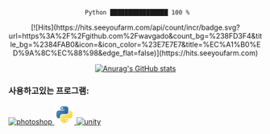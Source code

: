  	
  </div>
  
   <div align=center>
 
 ```
  Python ████████████████ 100 %
 ```
 
   </div>
   
  </div>
  
   <div align=center>   
   
 <div align=center>
[![Hits](https://hits.seeyoufarm.com/api/count/incr/badge.svg?url=https%3A%2F%2Fgithub.com%2Fwavgado&count_bg=%238FD3F4&title_bg=%2384FAB0&icon=&icon_color=%23E7E7E7&title=%EC%A1%B0%ED%9A%8C%EC%88%98&edge_flat=false)](https://hits.seeyoufarm.com)
	
  </div>
  
   <div align=center>
	
[![Anurag's GitHub stats](https://github-readme-stats.vercel.app/api?username=wavgado)](https://github.com/anuraghazra/github-readme-stats)
	
  </div>
  </div>
  
   <div align=center>

<h3 align="left">사용하고있는 프로그램:</h3>
<p align="left"> <a href="https://www.photoshop.com" target="_blank"> <img src="https://ifh.cc/g/KOco0D.png" alt="photoshop" width="40" height="40"/> </a> <a href="https://www.python.org" target="_blank"> <img src="https://raw.githubusercontent.com/devicons/devicon/master/icons/python/python-original.svg" alt="python" width="40" height="40"/> </a> <a href="https://unity.com/" target="_blank"> <img src="https://www.vectorlogo.zone/logos/unity3d/unity3d-icon.svg" alt="unity" width="40" height="40"/> </a> </p>

  </div>
 
